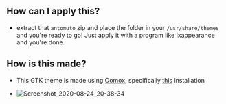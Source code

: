 ## How can I apply this?

- extract that `antomuto` zip and place the folder in your `/usr/share/themes` and you're ready to go! Just apply it with a program like lxappearance and you're done.

## How is this made?

- This GTK theme is made using [Oomox](https://github.com/themix-project/oomox), specifically [this](https://www.flathub.org/apps/details/com.github.themix_project.Oomox) installation

- ![Screenshot_2020-08-24_20-38-34](https://user-images.githubusercontent.com/56132390/91083003-db08a780-e649-11ea-8965-c06abedd69af.png)
